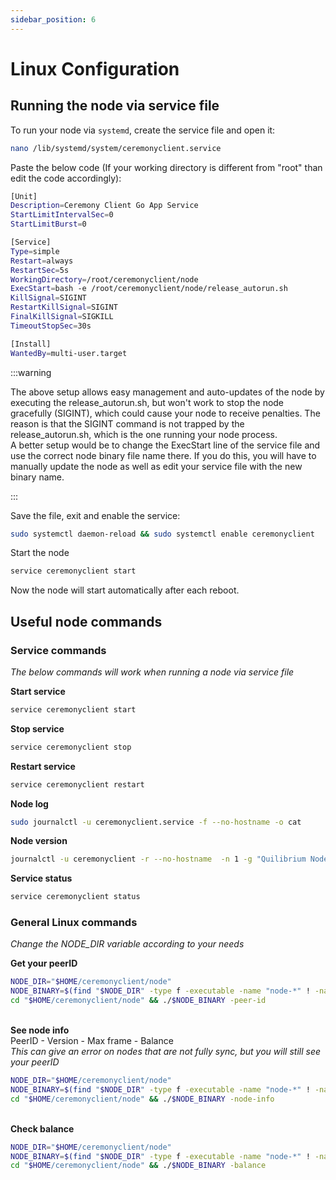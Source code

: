 ```yaml
---
sidebar_position: 6
---
```


# Linux Configuration
## Running the node via service file

To run your node via `systemd`, create the service file and open it:

```bash
nano /lib/systemd/system/ceremonyclient.service
```

Paste the below code (If your working directory is different from "root" than edit the code accordingly):

```bash
[Unit]
Description=Ceremony Client Go App Service
StartLimitIntervalSec=0
StartLimitBurst=0

[Service]
Type=simple
Restart=always
RestartSec=5s
WorkingDirectory=/root/ceremonyclient/node
ExecStart=bash -e /root/ceremonyclient/node/release_autorun.sh
KillSignal=SIGINT
RestartKillSignal=SIGINT
FinalKillSignal=SIGKILL
TimeoutStopSec=30s

[Install]
WantedBy=multi-user.target

```

:::warning

The above setup allows easy management and auto-updates of the node by executing the release_autorun.sh, but won't work to stop the node gracefully (SIGINT), which could cause your node to receive penalties. The reason is that the SIGINT command is not trapped by the release_autorun.sh, which is the one running your node process.\
A better setup would be to change the ExecStart line of the service file and use the correct node binary file name there. If you do this, you will have to manually update the node as well as edit your service file with the new binary name.

:::

Save the file, exit and enable the service:

```bash
sudo systemctl daemon-reload && sudo systemctl enable ceremonyclient
```

Start the node

```bash
service ceremonyclient start
```

Now the node will start automatically after each reboot.

## Useful node commands

### Service commands
*The below commands will work when running a node via service file*

**Start service**
```bash
service ceremonyclient start
```

**Stop service**
```bash
service ceremonyclient stop
```

**Restart service**
```bash
service ceremonyclient restart
```

**Node log**
```bash
sudo journalctl -u ceremonyclient.service -f --no-hostname -o cat
```

**Node version**
```bash
journalctl -u ceremonyclient -r --no-hostname  -n 1 -g "Quilibrium Node" -o cat
```

**Service status**
```bash
service ceremonyclient status
```

### General Linux commands
*Change the NODE_DIR variable according to your needs*

**Get your peerID**
```sh
NODE_DIR="$HOME/ceremonyclient/node"
NODE_BINARY=$(find "$NODE_DIR" -type f -executable -name "node-*" ! -name "*.dgst*" ! -name "*.sig*" | sort -V | tail -n 1 | xargs basename)
cd "$HOME/ceremonyclient/node" && ./$NODE_BINARY -peer-id
```
\
**See node info**\
PeerID - Version - Max frame - Balance \
_This can give an error on nodes that are not fully sync, but you will still see your peerID_

```bash
NODE_DIR="$HOME/ceremonyclient/node"
NODE_BINARY=$(find "$NODE_DIR" -type f -executable -name "node-*" ! -name "*.dgst*" ! -name "*.sig*" | sort -V | tail -n 1 | xargs basename)
cd "$HOME/ceremonyclient/node" && ./$NODE_BINARY -node-info
```
\
**Check balance**
```bash
NODE_DIR="$HOME/ceremonyclient/node"
NODE_BINARY=$(find "$NODE_DIR" -type f -executable -name "node-*" ! -name "*.dgst*" ! -name "*.sig*" | sort -V | tail -n 1 | xargs basename)
cd "$HOME/ceremonyclient/node" && ./$NODE_BINARY -balance
```
